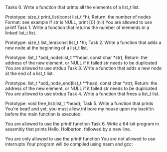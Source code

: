 Tasks 0.
Write a function that prints all the elements of a list_t list.

Prototype: size_t print_list(const list_t *h);
Return: the number of nodes
Format: see example
If str is NULL, print [0] (nil)
You are allowed to use printf
Task 1.
Write a function that returns the number of elements in a linked list_t list.

Prototype: size_t list_len(const list_t *h);
Task 2.
Write a function that adds a new node at the beginning of a list_t list.

Prototype: list_t *add_node(list_t **head, const char *str);
Return: the address of the new element, or NULL if it failed
str needs to be duplicated
You are allowed to use strdup
Task 3.
Write a function that adds a new node at the end of a list_t list.

Prototype: list_t *add_node_end(list_t **head, const char *str);
Return: the address of the new element, or NULL if it failed
str needs to be duplicated
You are allowed to use strdup
Task 4.
Write a function that frees a list_t list.

Prototype: void free_list(list_t *head);
Task 5.
Write a function that prints You're beat! and yet, you must allow,\nI bore my house upon my back!\n before the main function is executed.

You are allowed to use the printf function
Task 6.
Write a 64-bit program in assembly that prints Hello, Holberton, followed by a new line.

You are only allowed to use the printf function
You are not allowed to use interrupts
Your program will be compiled using nasm and gcc:
